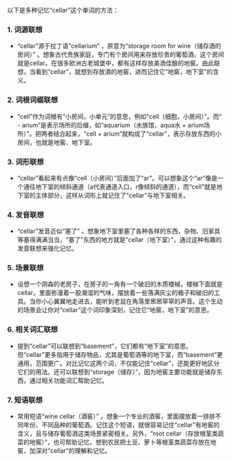 以下是多种记忆“cellar”这个单词的方法：

### 1. 词源联想
 - “cellar”源于拉丁语“cellarium” ，原意为“storage room for wine（储存酒的房间）” 。想象古代贵族家庭，专门有个房间用来存放珍贵的葡萄酒，这个房间就是cellar。在很多欧洲古老城堡中，都有这样存放美酒佳酿的地窖。由此联想，当看到“cellar”，就想到存放酒的地窖，进而记住它“地窖，地下室”的含义。

### 2. 词根词缀联想
 - “cell”作为词根有“小房间，小单元”的意思，例如“cell（细胞，小房间）”。而“ - arium”是表示场所的后缀，如“aquarium（水族馆，aqua水 + arium场所）”。把两者结合起来，“cell + arium”就构成了“cellar”，表示存放东西的小房间，也就是地窖、地下室。

### 3. 词形联想
 - “cellar”看起来有点像“cell（小房间）”后面加了“ar”。可以想象这个“ar”像是一个通往地下室的倾斜通道（a代表通道入口，r像倾斜的通道），而“cell”就是地下室的主体部分，这样从词形上就记住了“cellar”与地下室相关。

### 4. 发音联想
 - “cellar”发音近似“塞了” 。想象地下室里塞了各种各样的东西，杂物、旧家具等塞得满满当当，“塞了”东西的地方就是“cellar（地下室）”，通过这种有趣的发音联想来强化记忆。

### 5. 场景联想
 - 设想一个阴森的老房子，在房子的一角有一个破旧的木质楼梯，楼梯下面就是cellar。里面弥漫着一股潮湿的气味，摆放着一些落满灰尘的箱子和破旧的工具。当你小心翼翼地走进去，能听到老鼠在角落里窸窸窣窣的声音。这个生动的场景会让你对“cellar”这个词印象深刻，记住它“地窖，地下室”的意思。

### 6. 相关词汇联想
 - 提到“cellar”可以联想到“basement”，它们都有“地下室”的意思。但“cellar”更多指用于储存物品，尤其是葡萄酒等的地下室，而“basement”更通用，范围更广。对比记忆这两个词，不仅能记住“cellar”，还能更好地区分它们的用法。还可以联想到“storage（储存）”，因为地窖主要功能就是储存东西，通过相关功能词汇帮助记忆。

### 7. 短语联想
 - 常用短语“wine cellar（酒窖）” 。想象一个专业的酒窖，里面摆放着一排排不同年份、不同品种的葡萄酒。记住这个短语，就很容易记住“cellar”有地窖的含义，且与储存葡萄酒这类场景紧密相关。另外，“root cellar（存放根茎类蔬菜的地窖）”，也可帮助记忆，想到农民把土豆、萝卜等根茎类蔬菜存放在地窖，加深对“cellar”的理解和记忆。 